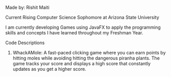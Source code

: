 Made by: Rishit Maiti 

Current Rising Computer Science Sophomore at Arizona State University

I am currently developing Games using JavaFX to apply the programming skills and concepts I have learned throughout my Freshman Year.

Code Descriptions
1. WhackAMole: A fast-paced clicking game where you can earn points by hitting moles while avoiding hitting the dangerous piranha plants. The game tracks your score and displays a high score that constantly updates as you get a higher score.
